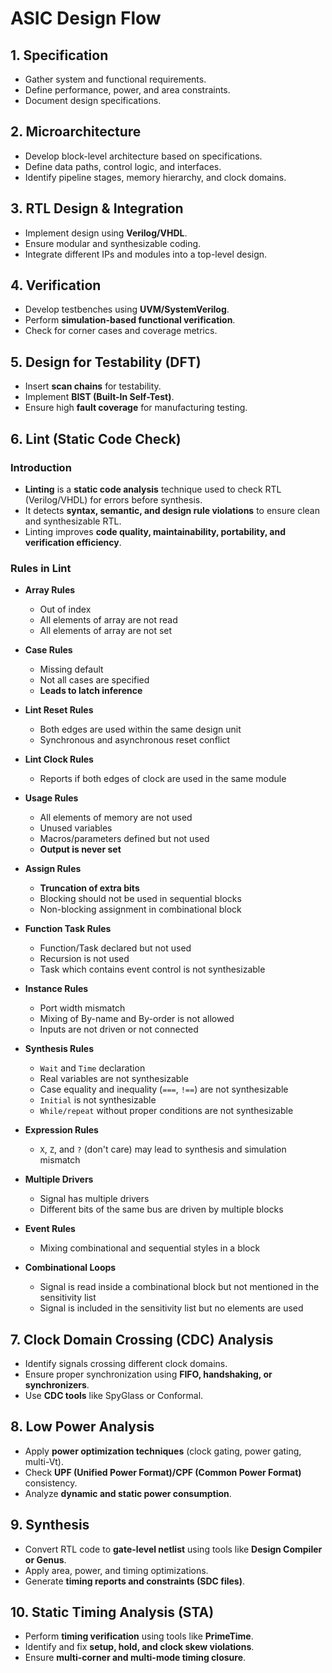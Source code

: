 # **ASIC Design Flow**

## **1. Specification**
- Gather system and functional requirements.
- Define performance, power, and area constraints.
- Document design specifications.

## **2. Microarchitecture**
- Develop block-level architecture based on specifications.
- Define data paths, control logic, and interfaces.
- Identify pipeline stages, memory hierarchy, and clock domains.

## **3. RTL Design & Integration**
- Implement design using **Verilog/VHDL**.
- Ensure modular and synthesizable coding.
- Integrate different IPs and modules into a top-level design.

## **4. Verification**
- Develop testbenches using **UVM/SystemVerilog**.
- Perform **simulation-based functional verification**.
- Check for corner cases and coverage metrics.

## **5. Design for Testability (DFT)**
- Insert **scan chains** for testability.
- Implement **BIST (Built-In Self-Test)**.
- Ensure high **fault coverage** for manufacturing testing.

## **6. Lint (Static Code Check)**

### **Introduction**
- **Linting** is a **static code analysis** technique used to check RTL (Verilog/VHDL) for errors before synthesis.
- It detects **syntax, semantic, and design rule violations** to ensure clean and synthesizable RTL.
- Linting improves **code quality, maintainability, portability, and verification efficiency**.

### **Rules in Lint**
- **Array Rules**
  - Out of index
  - All elements of array are not read
  - All elements of array are not set

- **Case Rules** 
  - Missing default 
  - Not all cases are specified
  - **Leads to latch inference**

- **Lint Reset Rules** 
  - Both edges are used within the same design unit
  - Synchronous and asynchronous reset conflict 

- **Lint Clock Rules** 
  - Reports if both edges of clock are used in the same module

- **Usage Rules**
  - All elements of memory are not used
  - Unused variables 
  - Macros/parameters defined but not used
  - **Output is never set**

- **Assign Rules** 
  - **Truncation of extra bits**
  - Blocking should not be used in sequential blocks
  - Non-blocking assignment in combinational block

- **Function Task Rules** 
  - Function/Task declared but not used
  - Recursion is not used 
  - Task which contains event control is not synthesizable

- **Instance Rules**
  - Port width mismatch
  - Mixing of By-name and By-order is not allowed 
  - Inputs are not driven or not connected

- **Synthesis Rules**
  - `Wait` and `Time` declaration
  - Real variables are not synthesizable
  - Case equality and inequality (`===`, `!==`) are not synthesizable
  - `Initial` is not synthesizable
  - `While/repeat` without proper conditions are not synthesizable

- **Expression Rules** 
  - `X`, `Z`, and `?` (don't care) may lead to synthesis and simulation mismatch

- **Multiple Drivers**
  - Signal has multiple drivers 
  - Different bits of the same bus are driven by multiple blocks

- **Event Rules**
  - Mixing combinational and sequential styles in a block

- **Combinational Loops** 
  - Signal is read inside a combinational block but not mentioned in the sensitivity list
  - Signal is included in the sensitivity list but no elements are used

## **7. Clock Domain Crossing (CDC) Analysis**
- Identify signals crossing different clock domains.
- Ensure proper synchronization using **FIFO, handshaking, or synchronizers**.
- Use **CDC tools** like SpyGlass or Conformal.

## **8. Low Power Analysis**
- Apply **power optimization techniques** (clock gating, power gating, multi-Vt).
- Check **UPF (Unified Power Format)/CPF (Common Power Format)** consistency.
- Analyze **dynamic and static power consumption**.

## **9. Synthesis**
- Convert RTL code to **gate-level netlist** using tools like **Design Compiler or Genus**.
- Apply area, power, and timing optimizations.
- Generate **timing reports and constraints (SDC files)**.

## **10. Static Timing Analysis (STA)**
- Perform **timing verification** using tools like **PrimeTime**.
- Identify and fix **setup, hold, and clock skew violations**.
- Ensure **multi-corner and multi-mode timing closure**.
